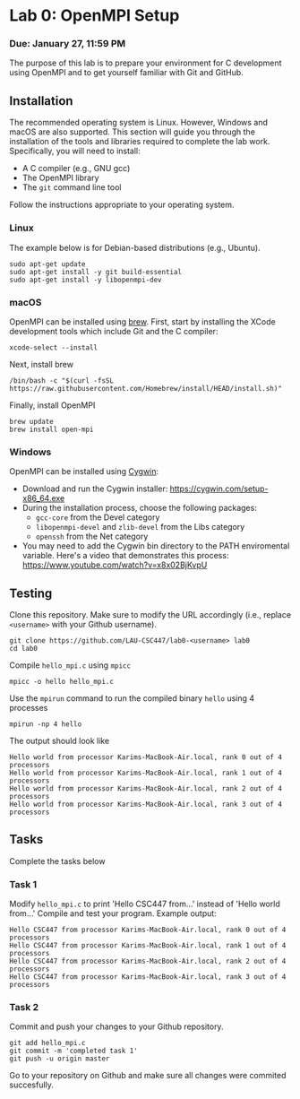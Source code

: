 # Lab 0: OpenMPI Setup
### Due: January 27, 11:59 PM

The purpose of this lab is to prepare your environment for C development using OpenMPI and to get yourself familiar with Git and GitHub.

## Installation
The recommended operating system is Linux. However, Windows and macOS are also supported. This section will guide you through the installation of the tools and libraries required to complete the lab work. Specifically, you will need to install:

- A C compiler (e.g., GNU gcc)
- The OpenMPI library
- The `git` command line tool

Follow the instructions appropriate to your operating system.

### Linux
The example below is for Debian-based distributions (e.g., Ubuntu).
```
sudo apt-get update
sudo apt-get install -y git build-essential
sudo apt-get install -y libopenmpi-dev
```

### macOS
OpenMPI can be installed using [brew](https://brew.sh). First, start by installing the XCode development tools which include Git and the C compiler:

```
xcode-select --install 
```

Next, install brew
```
/bin/bash -c "$(curl -fsSL https://raw.githubusercontent.com/Homebrew/install/HEAD/install.sh)"
```

Finally, install OpenMPI
```
brew update
brew install open-mpi
```

### Windows
OpenMPI can be installed using [Cygwin](https://cygwin.com):
- Download and run the Cygwin installer: https://cygwin.com/setup-x86_64.exe
- During the installation process, choose the following packages:
  - `gcc-core` from the Devel category
  - `libopenmpi-devel` and `zlib-devel` from the Libs category
  - `openssh` from the Net category
- You may need to add the Cygwin bin directory to the PATH enviromental variable. Here's a video that demonstrates this process: https://www.youtube.com/watch?v=x8x02BjKvpU

  
## Testing
Clone this repository. Make sure to modify the URL accordingly (i.e., replace `<username>` with your Github username).

```
git clone https://github.com/LAU-CSC447/lab0-<username> lab0
cd lab0
```

Compile `hello_mpi.c` using `mpicc`

```
mpicc -o hello hello_mpi.c
```

Use the `mpirun` command to run the compiled binary `hello` using 4 processes
```
mpirun -np 4 hello
```

The output should look like
```
Hello world from processor Karims-MacBook-Air.local, rank 0 out of 4 processors
Hello world from processor Karims-MacBook-Air.local, rank 1 out of 4 processors
Hello world from processor Karims-MacBook-Air.local, rank 2 out of 4 processors
Hello world from processor Karims-MacBook-Air.local, rank 3 out of 4 processors
```

## Tasks
Complete the tasks below

### Task 1
Modify `hello_mpi.c` to print 'Hello CSC447 from...' instead of 'Hello world from...'
Compile and test your program. Example output:
```
Hello CSC447 from processor Karims-MacBook-Air.local, rank 0 out of 4 processors
Hello CSC447 from processor Karims-MacBook-Air.local, rank 1 out of 4 processors
Hello CSC447 from processor Karims-MacBook-Air.local, rank 2 out of 4 processors
Hello CSC447 from processor Karims-MacBook-Air.local, rank 3 out of 4 processors
```
### Task 2
Commit and push your changes to your Github repository.
```
git add hello_mpi.c
git commit -m 'completed task 1'
git push -u origin master
```
Go to your repository on Github and make sure all changes were commited succesfully. 
